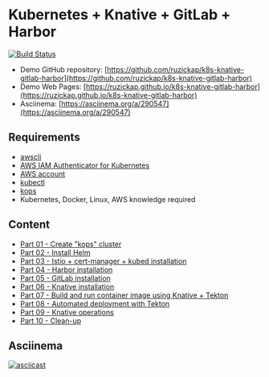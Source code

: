 # Kubernetes + Knative + GitLab + Harbor

[![Build Status](https://github.com/ruzickap/k8s-knative-gitlab-harbor/workflows/vuepress-build-check-deploy/badge.svg)](https://github.com/ruzickap/k8s-knative-gitlab-harbor)

* Demo GitHub repository: [https://github.com/ruzickap/k8s-knative-gitlab-harbor](https://github.com/ruzickap/k8s-knative-gitlab-harbor)
* Demo Web Pages: [https://ruzickap.github.io/k8s-knative-gitlab-harbor](https://ruzickap.github.io/k8s-knative-gitlab-harbor)
* Asciinema: [https://asciinema.org/a/290547](https://asciinema.org/a/290547)

## Requirements

* [awscli](https://aws.amazon.com/cli/)
* [AWS IAM Authenticator for Kubernetes](https://github.com/kubernetes-sigs/aws-iam-authenticator)
* [AWS account](https://aws.amazon.com/account/)
* [kubectl](https://kubernetes.io/docs/tasks/tools/install-kubectl/)
* [kops](https://github.com/kubernetes/kops)
* Kubernetes, Docker, Linux, AWS knowledge required

## Content

* [Part 01 - Create "kops" cluster](part-01/README.md)
* [Part 02 - Install Helm](part-02/README.md)
* [Part 03 - Istio + cert-manager + kubed installation](part-03/README.md)
* [Part 04 - Harbor installation](part-04/README.md)
* [Part 05 - GitLab installation](part-05/README.md)
* [Part 06 - Knative installation](part-06/README.md)
* [Part 07 - Build and run container image using Knative + Tekton](part-07/README.md)
* [Part 08 - Automated deployment with Tekton](part-08/README.md)
* [Part 09 - Knative operations](part-09/README.md)
* [Part 10 - Clean-up](part-10/README.md)

## Asciinema

[![asciicast](https://asciinema.org/a/290547.svg)](https://asciinema.org/a/290547)
